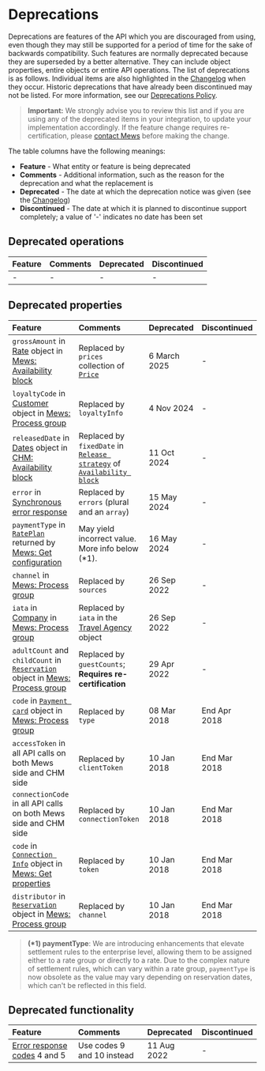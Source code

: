 # Deprecations

Deprecations are features of the API which you are discouraged from using, even though they may still be supported for a period of time for the sake of backwards compatibility.
Such features are normally deprecated because they are superseded by a better alternative. They can include object properties, entire objects or entire API operations.
The list of deprecations is as follows. Individual items are also highlighted in the [Changelog](../changelog/README.md) when they occur.
Historic deprecations that have already been discontinued may not be listed. For more information, see our [Deprecations Policy](https://mews-systems.gitbook.io/open-api/staying-up-to-date/deprecations-policy).

> **Important:** We strongly advise you to review this list and if you are using any of the deprecated items in your integration, to update your implementation accordingly. If the feature change requires re-certification, please [contact Mews](mailto://partnersuccess@mews.com) before making the change.

The table columns have the following meanings:

* __Feature__ - What entity or feature is being deprecated
* __Comments__ - Additional information, such as the reason for the deprecation and what the replacement is
* __Deprecated__ - The date at which the deprecation notice was given (see the [Changelog](../changelog/README.md))
* __Discontinued__ \- The date at which it is planned to discontinue support completely; a value of '-' indicates no date has been set

## Deprecated operations

| Feature | Comments | Deprecated | Discontinued |
| :-- | :-- | :-- | :-- |
| - | - | - | - |

## Deprecated properties

| Feature                                                                                                                                                                                        | Comments                                                                                                                                                                                                    | Deprecated   | Discontinued |
|:-----------------------------------------------------------------------------------------------------------------------------------------------------------------------------------------------|:------------------------------------------------------------------------------------------------------------------------------------------------------------------------------------------------------------|:-------------| :-- |
| `grossAmount` in [Rate](../mews-operations/availabilityBlock.md#rate) object in [Mews: Availability block](../mews-operations/availabilityBlock.md#process-availability-block)                 | Replaced by `prices` collection of [`Price`](../channel-manager-operations/inventory.md#price)  | 6 March 2025 | - |
| `loyaltyCode` in [Customer](../mews-operations/reservations.md#customer) object in [Mews: Process group](../mews-operations/reservations.md#process-group)                                     | Replaced by `loyaltyInfo`                                                                                                                                                                                   | 4 Nov 2024   | - |
| `releasedDate` in [Dates](../channel-manager-operations/availabilityBlock.md#dates) object in [CHM: Availability block](../channel-manager-operations/availabilityBlock.md#availability-block) | Replaced by `fixedDate` in [`Release strategy`](../mews-operations/availabilityBlock.md#release-strategy) of  [`Availability block`](../channel-manager-operations/availabilityBlock.md#availability-block) | 11 Oct 2024  | - |
| `error` in [Synchronous error response](../guidelines/responses.md#synchronous-error-response)                                                                                                 | Replaced by `errors` (plural and an `array`)                                                                                                                                                                | 15 May 2024  | - |
| `paymentType` in [`RatePlan`](../mews-operations/configuration.md#rate-plan) returned by [Mews: Get configuration](../mews-operations/configuration.md#get-configuration)                      | May yield incorrect value. More info below (\*1).                                                                                                                                                           | 16 May 2024  | - |
| `channel` in [Mews: Process group](../mews-operations/reservations.md#process-group)                                                                                                           | Replaced by `sources`                                                                                                                                                                                       | 26 Sep 2022  | - |
| `iata` in [Company](../mews-operations/reservations.md#company) in [Mews: Process group](../mews-operations/reservations.md#process-group)                                                     | Replaced by `iata` in the [Travel Agency](../mews-operations/reservations.md#travel-agency) object                                                                                                          | 26 Sep 2022  | - |
| `adultCount` and `childCount` in [`Reservation`](../mews-operations/reservations.md#reservation) object in [Mews: Process group](../mews-operations/reservations.md#process-group)             | Replaced by `guestCounts`; **Requires re-certification**                                                                                                                                                    | 29 Apr 2022  | - |
| `code` in [`Payment card`](../mews-operations/reservations.md#payment-card) object in [Mews: Process group](../mews-operations/reservations.md#process-group)                                  | Replaced by `type`                                                                                                                                                                                          | 08 Mar 2018  | End Apr 2018 |
| `accessToken` in all API calls on both Mews side and CHM side                                                                                                                                  | Replaced by `clientToken`                                                                                                                                                                                   | 10 Jan 2018  | End Mar 2018 |
| `connectionCode` in all API calls on both Mews side and CHM side                                                                                                                               | Replaced by `connectionToken`                                                                                                                                                                               | 10 Jan 2018  | End Mar 2018 |
| `code` in [`Connection Info`](../mews-operations/configuration.md#connection-info) object in [Mews: Get properties](../mews-operations/configuration.md#get-properties)                        | Replaced by `token`                                                                                                                                                                                         | 10 Jan 2018  | End Mar 2018 |
| `distributor` in [`Reservation`](../mews-operations/reservations.md#reservation) object in [Mews: Process group](../mews-operations/reservations.md#process-group)                             | Replaced by `channel`                                                                                                                                                                                       | 10 Jan 2018  | End Mar 2018 |

> **(\*1) paymentType**: We are introducing enhancements that elevate settlement rules to the enterprise level, allowing them to be assigned either to a rate group or directly to a rate. Due to the complex nature of settlement rules, which can vary within a rate group, `paymentType` is now obsolete as the value may vary depending on reservation dates, which can't be reflected in this field.

## Deprecated functionality

| Feature | Comments | Deprecated | Discontinued |
| :-- | :-- | :-- | :-- |
| [Error response codes](../guidelines/responses.md#error-codes) 4 and 5 | Use codes 9 and 10 instead | 11 Aug 2022 | - |

